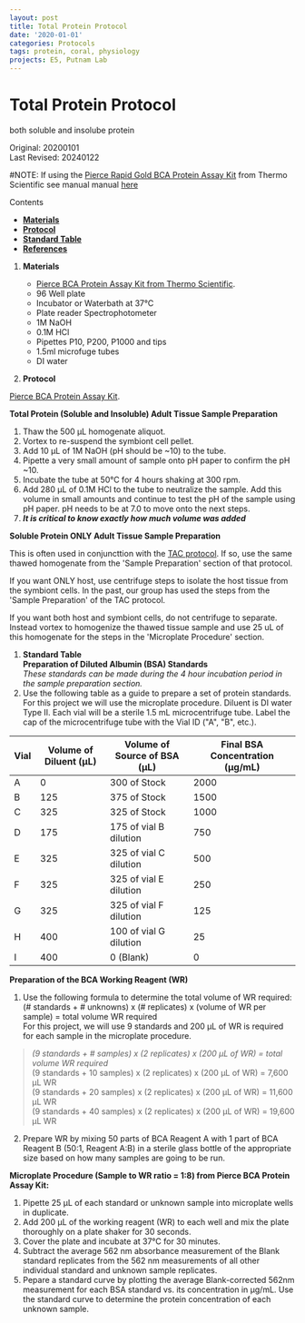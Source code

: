 ```yaml
---
layout: post
title: Total Protein Protocol
date: '2020-01-01'
categories: Protocols
tags: protein, coral, physiology
projects: E5, Putnam Lab
---
```


# Total Protein Protocol
both soluble and insolube protein  

Original: 20200101    
Last Revised: 20240122  

#NOTE: If using the [Pierce Rapid Gold BCA Protein Assay Kit](https://www.thermofisher.com/order/catalog/product/A53225) from Thermo Scientific see manual manual [here](https://www.thermofisher.com/document-connect/document-connect.html?url=https://assets.thermofisher.com/TFS-Assets%2FLSG%2Fmanuals%2FMAN0017135_PierceRapidGoldBCAProteinAssayKit_UG.pdf)

Contents  
- [**Materials**](#Materials)    
- [**Protocol**](#Protocol)  
- [**Standard Table**](#Table)  
- [**References**](#References)  
 
1. <a name="Materials"></a> **Materials**
    - [Pierce BCA Protein Assay Kit from Thermo Scientific](https://www.thermofisher.com/order/catalog/product/23225?SID=srch-srp-23225).  
    - 96 Well plate
    - Incubator or Waterbath at 37°C
    - Plate reader Spectrophotometer
    - 1M NaOH
    - 0.1M HCl
    - Pipettes P10, P200, P1000 and tips
    - 1.5ml microfuge tubes
    - DI water
 

2. <a name="Protocol"></a> **Protocol** 

[Pierce BCA Protein Assay Kit](/Users/hputnam/MyProjects/urol-e5/protocols/images/Pierce_BCA_Protein_Assay_UG.pdf). 

**Total Protein (Soluble and Insoluble) Adult Tissue Sample Preparation**  
1. Thaw the 500 μL homogenate aliquot.  
2. Vortex to re-suspend the symbiont cell pellet.   
5. Add 10 μL of 1M NaOH (pH should be ~10) to the tube.  
6. Pipette a very small amount of sample onto pH paper to confirm the pH ~10.  
7. Incubate the tube at 50&deg;C for 4 hours shaking at 300 rpm.  
8. Add 280 μL of 0.1M HCl to the tube to neutralize the sample. Add this volume in small amounts and continue to test the pH of the sample using pH paper. pH needs to be at 7.0 to move onto the next steps.  
9. **_It is critical to know exactly how much volume was added_**

**Soluble Protein ONLY Adult Tissue Sample Preparation** 

This is often used in conjuncttion with the [TAC protocol](https://github.com/Putnam-Lab/Lab_Management/blob/master/Lab_Resources/Physiology_Protocols/Total-Antioxidant-Capacity-Protocol.md). If so, use the same thawed homogenate from the 'Sample Preparation' section of that protocol. 

If you want ONLY host, use centrifuge steps to isolate the host tissue from the symbiont cells. In the past, our group has used the steps from the 'Sample Preparation' of the TAC protocol. 

If you want both host and symbiont cells, do not centrifuge to separate. Instead vortex to homogenize the thawed tissue sample and use 25 uL of this homogenate for the steps in the 'Microplate Procedure' section. 


1.  <a name="Table"></a> **Standard Table**  
**Preparation of Diluted Albumin (BSA) Standards**    
*These standards can be made during the 4 hour incubation period in the sample preparation section.*
1. Use the following table as a guide to prepare a set of protein standards. For this project we will use the microplate procedure. Diluent is DI water Type II. Each vial will be a sterile 1.5 mL microcentrifuge tube. Label the cap of the microcentrifuge tube with the Vial ID ("A", "B", etc.).  

| Vial | Volume of Diluent (μL) | Volume of Source of BSA (μL) | Final BSA Concentration (μg/mL) |
|------|------------------------|------------------------------|---------------------------------|
| A    | 0                      | 300 of Stock                 | 2000                            |
| B    | 125                    | 375 of Stock                 | 1500                            |
| C    | 325                    | 325 of Stock                 | 1000                            |
| D    | 175                    | 175 of vial B dilution       | 750                             |
| E    | 325                    | 325 of vial C dilution       | 500                             |
| F    | 325                    | 325 of vial E dilution       | 250                             |
| G    | 325                    | 325 of vial F dilution       | 125                             |
| H    | 400                    | 100 of vial G dilution       | 25                              |
| I    | 400                    | 0 (Blank)                    | 0                               |

**Preparation of the BCA Working Reagent (WR)**   
1. Use the following formula to determine the total volume of WR required:  
(# standards + # unknowns) x (# replicates) x (volume of WR per sample) = total volume WR required  
For this project, we will use 9 standards and 200 μL of WR is required for each sample in the microplate procedure.   
> *(9 standards + # samples) x (2 replicates) x (200 μL of WR) = total volume WR required*  
(9 standards + 10 samples) x (2 replicates) x (200 μL of WR) = 7,600 μL WR  
(9 standards + 20 samples) x (2 replicates) x (200 μL of WR) = 11,600 μL WR  
(9 standards + 40 samples) x (2 replicates) x (200 μL of WR) = 19,600 μL WR  

2. Prepare WR by mixing 50 parts of BCA Reagent A with 1 part of BCA Reagent B (50:1, Reagent A:B) in a sterile glass bottle of the appropriate size based on how many samples are going to be run.  

**Microplate Procedure (Sample to WR ratio = 1:8) from Pierce BCA Protein Assay Kit:**  
1. Pipette 25 μL of each standard or unknown sample into microplate wells in duplicate.  
2. Add 200 μL of the working reagent (WR) to each well and mix the plate thoroughly on a plate shaker for 30 seconds.  
3. Cover the plate and incubate at 37&deg;C for 30 minutes.  
4. Subtract the average 562 nm absorbance measurement of the Blank standard replicates from the 562 nm measurements of all other individual standard and unknown sample replicates.  
5. Pepare a standard curve by plotting the average Blank-corrected 562nm measurement for each BSA standard vs. its concentration in μg/mL. Use the standard curve to determine the protein concentration of each unknown sample.  
